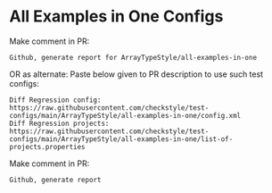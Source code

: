 # All Examples in One Configs
Make comment in PR:
```
Github, generate report for ArrayTypeStyle/all-examples-in-one
```
OR as alternate:
Paste below given to PR description to use such test configs:
```
Diff Regression config: https://raw.githubusercontent.com/checkstyle/test-configs/main/ArrayTypeStyle/all-examples-in-one/config.xml
Diff Regression projects: https://raw.githubusercontent.com/checkstyle/test-configs/main/ArrayTypeStyle/all-examples-in-one/list-of-projects.properties
```
Make comment in PR:
```
Github, generate report
```
